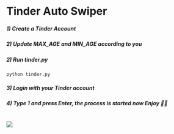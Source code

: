 # Tinder Auto Swiper

##### 1) Create a Tinder Account

##### 2) Update MAX_AGE and MIN_AGE according to you

##### 2) Run tinder.py

```
python tinder.py
```

##### 3) Login with your Tinder account

##### 4) Type 1 and press Enter, the process is started now Enjoy 🥳️🥳️

#

![](https://media1.tenor.com/images/35a1d707e4be7cf2b1d0f8dba00003cc/tenor.gif)
